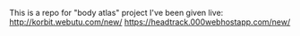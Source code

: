 This is a repo for "body atlas" project I've been given
live: http://korbit.webutu.com/new/ https://headtrack.000webhostapp.com/new/